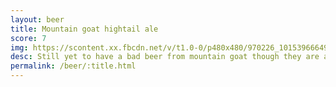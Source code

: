 ```yaml
---
layout: beer
title: Mountain goat hightail ale
score: 7
img: https://scontent.xx.fbcdn.net/v/t1.0-0/p480x480/970226_10153966649058745_8469352202645792973_n.jpg?oh=ebafb82b8fea49f7a8ccc129ce475a1a&oe=5886381B
desc: Still yet to have a bad beer from mountain goat though they are a bit too similar
permalink: /beer/:title.html
---
```

